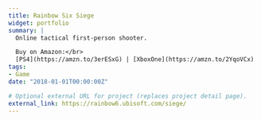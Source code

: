 ```yaml
---
title: Rainbow Six Siege
widget: portfolio
summary: | 
  Online tactical first-person shooter.

  Buy on Amazon:</br>
  [PS4](https://amzn.to/3erESxG) | [XboxOne](https://amzn.to/2YqoVCx)
tags:
- Game
date: "2018-01-01T00:00:00Z"

# Optional external URL for project (replaces project detail page).
external_link: https://rainbow6.ubisoft.com/siege/
---
```

